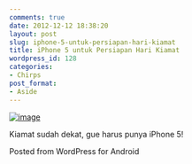 ```yaml
---
comments: true
date: 2012-12-12 18:38:20
layout: post
slug: iphone-5-untuk-persiapan-hari-kiamat
title: iPhone 5 untuk Persiapan Hari Kiamat
wordpress_id: 128
categories:
- Chirps
post_format:
- Aside
---
```


[![image](http://akhyar.net/uploads/wpid-SC20121211-183051.png)](http://akhyar.net/uploads/wpid-SC20121211-183051.png)



Kiamat sudah dekat, gue harus punya iPhone 5!



Posted from WordPress for Android
